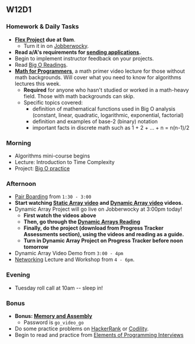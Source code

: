 ## W12D1
### Homework & Daily Tasks
* **[Flex Project][flex-project] due at 9am**.
  * Turn it in on [Jobberwocky][Jobberwocky].
* **Read a/A's requirements for [sending applications][applying-for-jobs].**
* Begin to implement instructor feedback on your projects.
* Read [Big O Readings][big-o-readings].
* [**Math for Programmers**][math-primer], a math primer video lecture for those without math backgrounds. Will cover what you need to know for algorithms lectures this week.
  * **Required** for anyone who hasn't studied or worked in a math-heavy field. Those with math backgrounds can skip.
  * Specific topics covered:
    * definition of mathematical functions used in Big O analysis (constant, linear, quadratic, logarithmic, exponential, factorial)
    * definition and examples of base-2 (binary) notation
    * important facts in discrete math such as 1 + 2 + ... + n = n(n-1)/2


### Morning

* Algorithms mini-course begins
* Lecture: Introduction to Time Complexity
* Project: [Big O practice][big-o-practice]

### Afternoon

* [Pair Boarding][pair-boarding-index] from `1:30 - 3:00`
* **Start watching [Static Array video][static-arrays] and [Dynamic Array video][dynamic-arrays] videos.**
* Dynamic Array Project will go live on Jobberwocky at 3:00pm today!
    * **First watch the videos above**
    * **Then, go through the [Dynamic Arrays Reading][dynamic-array-reading]**
    * **Finally, do the project (download from Progress Tracker Assessments section), using the videos and reading as a guide.**
    * **Turn in Dynamic Array Project on Progress Tracker before noon tomorrow**
* Dynamic Array Video Demo from `3:00 - 4pm` 
* [Networking](https://github.com/appacademy/sf-job-search-curriculum/blob/master/soft-skills/networking/networking.md) Lecture and Workshop from `4 - 6pm`.

### Evening

* Tuesday roll call at 10am -- sleep in!

### Bonus

* **Bonus: [Memory and Assembly][memory-assembly-lecture]**
  * Password is `go_video_go`
* Do some practice problems on [HackerRank][HackerRank] or [Codility][Codility].
* Begin to read and practice from [Elements of Programming Interviews][elements-book]


<!-- Job Search Projects -->

[flex-project]: ../projects/flex-project/flex-project.md

<!-- Internal Resources -->
[Jobberwocky]: http://progress.appacademy.io/jobberwocky

<!-- Technical Interview Resources -->
[HackerRank]: https://www.hackerrank.com/
[Codility]: https://codility.com/
[elements-book]: http://elementsofprogramminginterviews.com/
[pair-boarding-index]: ../technical-skills/whiteboarding/index.md#d5

<!-- Algorithms Readings & Projects -->
[big-o-readings]: https://github.com/appacademy/job-search-curriculum/tree/master/SF/algorithms/w11d1
[memory-pointers-readings]:https://github.com/appacademy/job-search-curriculum/tree/master/SF/algorithms/w11d2
[dynamic-array-reading]: ../algorithms/arrays/arrays_reading.md
[static-arrays]: https://vimeo.com/202107013
[dynamic-arrays]: https://vimeo.com/202125903


<!-- Algorithms Projects & Lectures -->
[memory-assembly-lecture]: https://vimeo.com/175634887
[math-primer]: https://vimeo.com/176206594

<!-- Misc -->
[applying-for-jobs]: ../meta/app-academy/applying-for-jobs.md

[big-o-practice]: https://github.com/appacademy/sf-job-search-curriculum/blob/master/algorithms/time_complexity/big_o_practice.md
